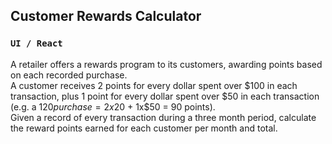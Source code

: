## Customer Rewards Calculator
### `UI / React`

A retailer offers a rewards program to its customers, awarding points based on each recorded purchase.   
A customer receives 2 points for every dollar spent over $100 in each transaction, plus 1 point for every dollar spent over $50 in each transaction  (e.g. a $120 purchase = 2x$20 + 1x$50 = 90 points).   
Given a record of every transaction during a three month period, calculate the reward points earned for each customer per month and total.
